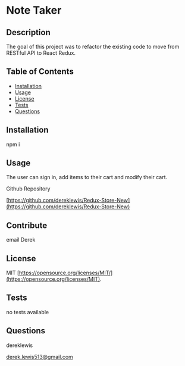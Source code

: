 # Note Taker

## Description

The goal of this project was to refactor the existing code to move from RESTful API to React Redux.

## Table of Contents

- [Installation](#installation)
- [Usage](#usage)
- [License](#license)
- [Tests](#tests)
- [Questions](#questions)

## Installation

npm i

## Usage

The user can sign in, add items to their cart and modify their cart.

Github Repository

[https://github.com/dereklewis/Redux-Store-New](https://github.com/dereklewis/Redux-Store-New)

## Contribute

email Derek

## License

MIT
[https://opensource.org/licenses/MIT/](https://opensource.org/licenses/MIT).

## Tests

no tests available

## Questions

dereklewis

derek.lewis513@gmail.com
